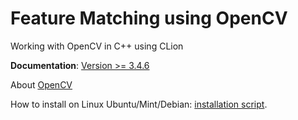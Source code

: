 # Feature Matching using OpenCV
Working with OpenCV in C++ using CLion

**Documentation**:
[Version >= 3.4.6](https://docs.opencv.org/3.4.6/examples.html)

About [OpenCV](https://opencv.org/)

How to install on Linux Ubuntu/Mint/Debian: [installation script](https://github.com/milq/milq/blob/master/scripts/bash/install-opencv.sh).

